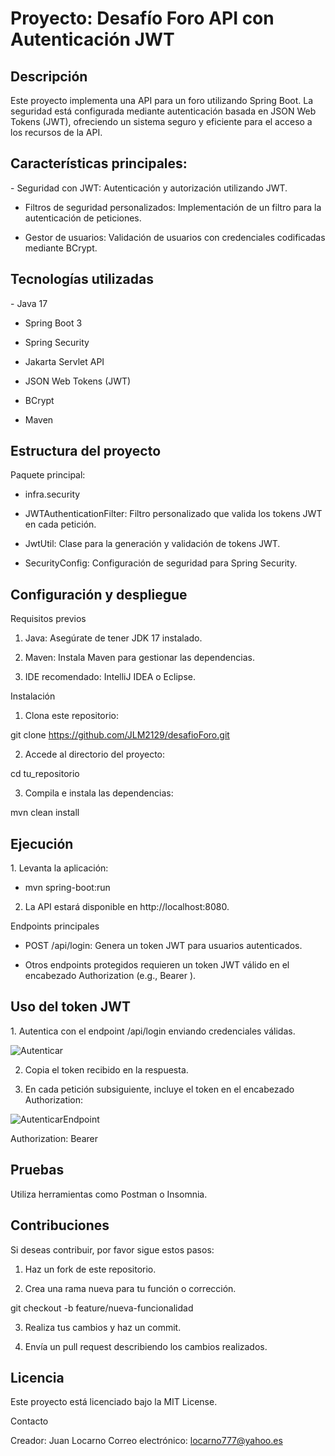 <h1>
Proyecto: Desafío Foro API con Autenticación JWT
</h1>
<h2>
Descripción
</h2>
Este proyecto implementa una API para un foro utilizando Spring Boot. La seguridad está configurada mediante autenticación basada en JSON Web Tokens (JWT), ofreciendo un sistema seguro y eficiente para el acceso a los recursos de la API.
<h2>
Características principales:
</h2>
- Seguridad con JWT: Autenticación y autorización utilizando JWT.

- Filtros de seguridad personalizados: Implementación de un filtro para la autenticación de peticiones.

- Gestor de usuarios: Validación de usuarios con credenciales codificadas mediante BCrypt.
<h2>
Tecnologías utilizadas
</h2>
- Java 17

- Spring Boot 3

- Spring Security

- Jakarta Servlet API

- JSON Web Tokens (JWT)

- BCrypt

- Maven
<h2>
Estructura del proyecto
</h2>
Paquete principal:

- infra.security

- JWTAuthenticationFilter: Filtro personalizado que valida los tokens JWT en cada petición.

- JwtUtil: Clase para la generación y validación de tokens JWT.

- SecurityConfig: Configuración de seguridad para Spring Security.
<h2>
Configuración y despliegue
</h2>
Requisitos previos

1. Java: Asegúrate de tener JDK 17 instalado.

2. Maven: Instala Maven para gestionar las dependencias.

3. IDE recomendado: IntelliJ IDEA o Eclipse.

Instalación

1. Clona este repositorio:

git clone https://github.com/JLM2129/desafioForo.git

2. Accede al directorio del proyecto:

cd tu_repositorio

3. Compila e instala las dependencias:

mvn clean install
<h2>
Ejecución
</h2>
1. Levanta la aplicación:

- mvn spring-boot:run

2. La API estará disponible en http://localhost:8080.

Endpoints principales

- POST /api/login: Genera un token JWT para usuarios autenticados.

- Otros endpoints protegidos requieren un token JWT válido en el encabezado Authorization (e.g., Bearer <token>).
<h2>
Uso del token JWT
</h2>
1. Autentica con el endpoint /api/login enviando credenciales válidas.

![Autenticar](https://github.com/user-attachments/assets/449ee55a-5bd7-4c05-b0bc-f318723927bb)

2. Copia el token recibido en la respuesta.
   
3. En cada petición subsiguiente, incluye el token en el encabezado Authorization:
   
![AutenticarEndpoint](https://github.com/user-attachments/assets/01ac5308-fa21-40a6-8630-84350deae32c)

Authorization: Bearer <token>
<h2>
Pruebas
</h2>
Utiliza herramientas como Postman o Insomnia.

<h2>
Contribuciones
</h2>
Si deseas contribuir, por favor sigue estos pasos:

1. Haz un fork de este repositorio.

2. Crea una rama nueva para tu función o corrección.

git checkout -b feature/nueva-funcionalidad

3. Realiza tus cambios y haz un commit.

4. Envía un pull request describiendo los cambios realizados.
<h2>
Licencia
</h2>
Este proyecto está licenciado bajo la MIT License.

Contacto

Creador: Juan Locarno
Correo electrónico: locarno777@yahoo.es
